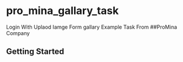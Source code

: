 # pro_mina_gallary_task

Login With Uplaod Iamge Form gallary Example Task From ##ProMina Company

## Getting Started




